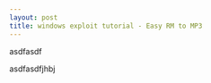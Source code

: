 ```yaml
---
layout: post
title: windows exploit tutorial - Easy RM to MP3
---
```


asdfasdf

asdfasdfjhbj
